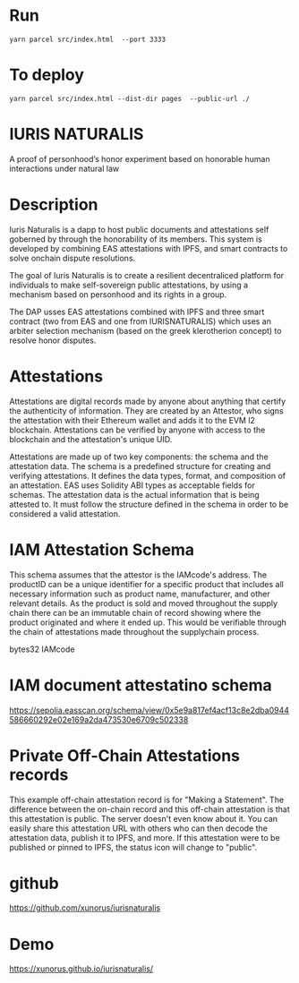 # Run
```
yarn parcel src/index.html  --port 3333 
```

# To deploy
```
yarn parcel src/index.html --dist-dir pages  --public-url ./
```

# IURIS NATURALIS
A proof of personhood’s honor experiment based on honorable human interactions under natural law


# Description

Iuris Naturalis  is a dapp to host public documents and attestations self goberned by through the honorability of its members.
This system is developed by combining EAS attestations with IPFS, and smart contracts to solve onchain dispute resolutions.

The goal of Iuris Naturalis is to create a resilient decentraliced platform for individuals to make self-sovereign public attestations, by using a mechanism based on personhood and its rights in a group.

The DAP usses  EAS  attestations combined with IPFS and three smart contract (two from EAS and one from IURISNATURALIS) which uses an arbiter selection mechanism (based on the greek klerotherion concept) to resolve honor disputes.


# Attestations
Attestations are digital records made by anyone about anything that certify the authenticity of information. They are created by an Attestor, who signs the attestation with their Ethereum wallet and adds it to the EVM l2 blockchain. Attestations can be verified by anyone with access to the blockchain and the attestation's unique UID.

Attestations are made up of two key components: the schema and the attestation data. The schema is a predefined structure for creating and verifying attestations. It defines the data types, format, and composition of an attestation. EAS uses Solidity ABI types as acceptable fields for schemas. The attestation data is the actual information that is being attested to. It must follow the structure defined in the schema in order to be considered a valid attestation.


# IAM Attestation Schema

This schema assumes that the attestor is the IAMcode's address. The productID can be a unique identifier for a specific product that includes all necessary information such as product name, manufacturer, and other relevant details. As the product is sold and moved throughout the supply chain there can be an immutable chain of record showing where the product originated and where it ended up. This would be verifiable through the chain of attestations made throughout the supplychain process.

bytes32 IAMcode
<!-- bytes32 batchNumber
string locationOfProduction
uint64 dateOfProduction -->

# IAM document attestatino schema
https://sepolia.easscan.org/schema/view/0x5e9a817ef4acf13c8e2dba0944586660292e02e169a2da473530e6709c502338


# Private Off-Chain Attestations records
This example off-chain attestation record is for "Making a Statement". The difference between the on-chain record and this off-chain attestation is that this attestation is public. The server doesn't even know about it. You can easily share this attestation URL with others who can then decode the attestation data, publish it to IPFS, and more. If this attestation were to be published or pinned to IPFS, the status icon will change to "public".
<!-- 
# Off-chain Attestations with private data
An off-chain attestation is an attestation that is not stored in the blockchain. An off-chain attestation can be public or private. Off-chain attestations carry the entire attestation data and digital signature required to verify and validate the authenticity of itself. 
You can also timestamp and revoke off-chain attestations on-chain giving them additional superpowers.


# Generate Proofs of Private Data
Once the attestation is made, the attester can provide anyone with the entire data or parts of the data from the tree which will allow her to generate proofs from it.


# On-chain Attestations
An on-chain attestation is an attestation that is published on the blockchain for the world to see. Because of this its timestamp can be guaranteed and any smart contract on the blockchain can easily reference and verify the attestation.


Referenced Attestations
refUID is one of the most powerful features of an EAS attestation that unlocks its composability by allowing one attestation to reference another.

# Referencing Attestations
refUID is one of the most powerful features of an EAS attestation that unlocks its composability by allowing one attestation to reference another.

This functionality enables the creation of a hierarchy or a chain of attestations that depend on one another. In doing so, attestations can be organized in a more structured manner and their relationships can be easily understood.


# Verifiable Proofs
Once your proofs have been generated you can share them with individuals to verify your information. For example, if you want to only selectively disclose the legalName and over100k values, then you would just generate a proof for those. Anyone with the proof can go to the easscan website and verify the proof against the Merkle Tree root.


# Revoke Attestations
Attestations can be revoked when they are no longer valid or accurate. This can be done both on-chain and off-chain. Revoking an attestation will mark it as invalid. 
This can be useful in situations where an attestation was made in error, or if the data it represents has changed or become outdated.


# WALLETS 
As an option to metamas, this dapp comes with a powerful local wallet that can be utiliced to generate and store keypairs, used to sign and make transactions. 
This local wallet stores an encrypted json wallet based en ethers-js. This type of json wallets are generally considered secure if implemented correctly. However, the security of JSON wallets depends on a few factors:

# Password Strength: 
The security of a JSON wallet largely depends on the strength of the password used to encrypt it. A strong password makes it significantly harder for attackers to crack the encryption.

# Encryption Algorithm: 
The encryption algorithm used to protect the JSON wallet is crucial. Modern encryption algorithms like AES (Advanced Encryption Standard) with strong key derivation functions are recommended.

# Key Derivation: 
A good JSON wallet implementation should use a strong key derivation function to convert the password into an encryption key. This helps protect against brute-force attacks.

# Salting: 
Adding a random value (salt) during the key derivation process enhances security by making precomputed attacks more difficult.

# Implementation Quality: 
The library used to create, manage, and access JSON wallets is the well-tested and maintained ethers js.

# Offline Storage: 
Storing JSON wallets offline, such as on an air-gapped machine or a hardware wallet, can add an extra layer of security by minimizing the exposure to potential online attacks.

Physical Security: 
If an attacker gains access to the unencrypted JSON wallet file, they can easily compromise the associated account. Physical security of your devices is important.

Backup and Recovery: Always keep secure backups of your JSON wallet, preferably in multiple physical locations. However, this should be balanced with the risk of someone else discovering your backup. -->


# github
https://github.com/xunorus/iurisnaturalis


# Demo
https://xunorus.github.io/iurisnaturalis/



